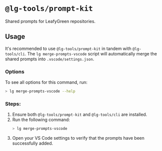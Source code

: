 # `@lg-tools/prompt-kit`

Shared prompts for LeafyGreen repositories.

## Usage

It's recommended to use `@lg-tools/prompt-kit` in tandem with `@lg-tools/cli`. The `lg merge-prompts-vscode` script will automatically merge the shared prompts into `.vscode/settings.json`.

### Options

To see all options for this command, run:

```bash
> lg merge-prompts-vscode --help
```

### Steps:

1. Ensure both `@lg-tools/prompt-kit` and `@lg-tools/cli` are installed.
2. Run the following command:
   ```bash
   > lg merge-prompts-vscode
   ```
3. Open your VS Code settings to verify that the prompts have been successfully added.
